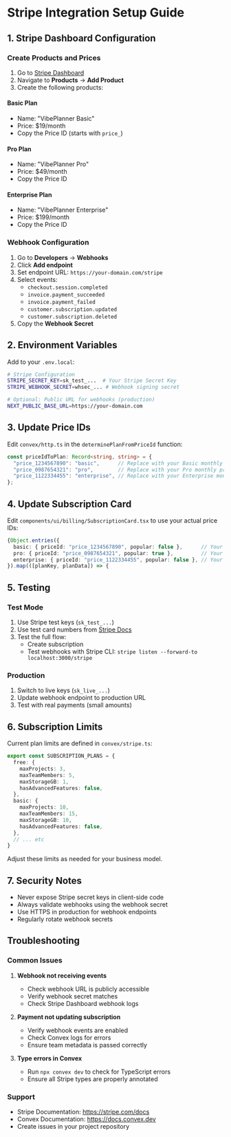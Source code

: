 # Stripe Integration Setup Guide

## 1. Stripe Dashboard Configuration

### Create Products and Prices
1. Go to [Stripe Dashboard](https://dashboard.stripe.com)
2. Navigate to **Products** → **Add Product**
3. Create the following products:

#### Basic Plan
- Name: "VibePlanner Basic"
- Price: $19/month
- Copy the Price ID (starts with `price_`)

#### Pro Plan  
- Name: "VibePlanner Pro"
- Price: $49/month
- Copy the Price ID

#### Enterprise Plan
- Name: "VibePlanner Enterprise" 
- Price: $199/month
- Copy the Price ID

### Webhook Configuration
1. Go to **Developers** → **Webhooks**
2. Click **Add endpoint**
3. Set endpoint URL: `https://your-domain.com/stripe`
4. Select events:
   - `checkout.session.completed`
   - `invoice.payment_succeeded`
   - `invoice.payment_failed`
   - `customer.subscription.updated`
   - `customer.subscription.deleted`
5. Copy the **Webhook Secret**

## 2. Environment Variables

Add to your `.env.local`:

```bash
# Stripe Configuration
STRIPE_SECRET_KEY=sk_test_...  # Your Stripe Secret Key
STRIPE_WEBHOOK_SECRET=whsec_... # Webhook signing secret

# Optional: Public URL for webhooks (production)
NEXT_PUBLIC_BASE_URL=https://your-domain.com
```

## 3. Update Price IDs

Edit `convex/http.ts` in the `determinePlanFromPriceId` function:

```typescript
const priceIdToPlan: Record<string, string> = {
  "price_1234567890": "basic",      // Replace with your Basic monthly price ID
  "price_0987654321": "pro",        // Replace with your Pro monthly price ID  
  "price_1122334455": "enterprise", // Replace with your Enterprise monthly price ID
};
```

## 4. Update Subscription Card

Edit `components/ui/billing/SubscriptionCard.tsx` to use your actual price IDs:

```typescript
{Object.entries({
  basic: { priceId: "price_1234567890", popular: false },      // Your Basic price ID
  pro: { priceId: "price_0987654321", popular: true },         // Your Pro price ID
  enterprise: { priceId: "price_1122334455", popular: false }, // Your Enterprise price ID
}).map(([planKey, planData]) => {
```

## 5. Testing

### Test Mode
1. Use Stripe test keys (`sk_test_...`)
2. Use test card numbers from [Stripe Docs](https://stripe.com/docs/testing)
3. Test the full flow:
   - Create subscription
   - Test webhooks with Stripe CLI: `stripe listen --forward-to localhost:3000/stripe`

### Production
1. Switch to live keys (`sk_live_...`)
2. Update webhook endpoint to production URL
3. Test with real payments (small amounts)

## 6. Subscription Limits

Current plan limits are defined in `convex/stripe.ts`:

```typescript
export const SUBSCRIPTION_PLANS = {
  free: {
    maxProjects: 3,
    maxTeamMembers: 5,
    maxStorageGB: 1,
    hasAdvancedFeatures: false,
  },
  basic: {
    maxProjects: 10,
    maxTeamMembers: 15, 
    maxStorageGB: 10,
    hasAdvancedFeatures: false,
  },
  // ... etc
}
```

Adjust these limits as needed for your business model.

## 7. Security Notes

- Never expose Stripe secret keys in client-side code
- Always validate webhooks using the webhook secret
- Use HTTPS in production for webhook endpoints
- Regularly rotate webhook secrets

## Troubleshooting

### Common Issues

1. **Webhook not receiving events**
   - Check webhook URL is publicly accessible
   - Verify webhook secret matches
   - Check Stripe Dashboard webhook logs

2. **Payment not updating subscription**
   - Verify webhook events are enabled
   - Check Convex logs for errors
   - Ensure team metadata is passed correctly

3. **Type errors in Convex**
   - Run `npx convex dev` to check for TypeScript errors
   - Ensure all Stripe types are properly annotated

### Support

- Stripe Documentation: https://stripe.com/docs
- Convex Documentation: https://docs.convex.dev
- Create issues in your project repository 